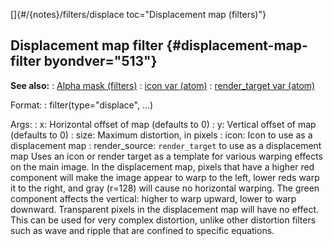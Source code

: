 []{#/{notes}/filters/displace toc="Displacement map (filters)"}
## Displacement map filter {#displacement-map-filter byondver="513"}
**See also:**
:   [Alpha mask (filters)](#/%7Bnotes%7D/filters/alpha)
:   [icon var (atom)](#/atom/var/icon)
:   [render_target var (atom)](#/atom/var/render_target)
<!-- -->
Format:
:   filter(type=\"displace\", \...)
<!-- -->
Args:
:   x: Horizontal offset of map (defaults to 0)
:   y: Vertical offset of map (defaults to 0)
:   size: Maximum distortion, in pixels
:   icon: Icon to use as a displacement map
:   render_source: `render_target` to use as a displacement map
Uses an icon or render target as a template for various warping effects
on the main image.
In the displacement map, pixels that have a higher red component will
make the image appear to warp to the left, lower reds warp it to the
right, and gray (r=128) will cause no horizontal warping. The green
component affects the vertical: higher to warp upward, lower to warp
downward. Transparent pixels in the displacement map will have no
effect.
This can be used for very complex distortion, unlike other distortion
filters such as wave and ripple that are confined to specific equations.